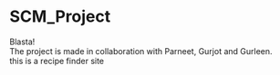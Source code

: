 # SCM_Project

Blasta!<br>
The project is made in collaboration with Parneet, Gurjot and Gurleen.<br>
this is a recipe finder site<br>